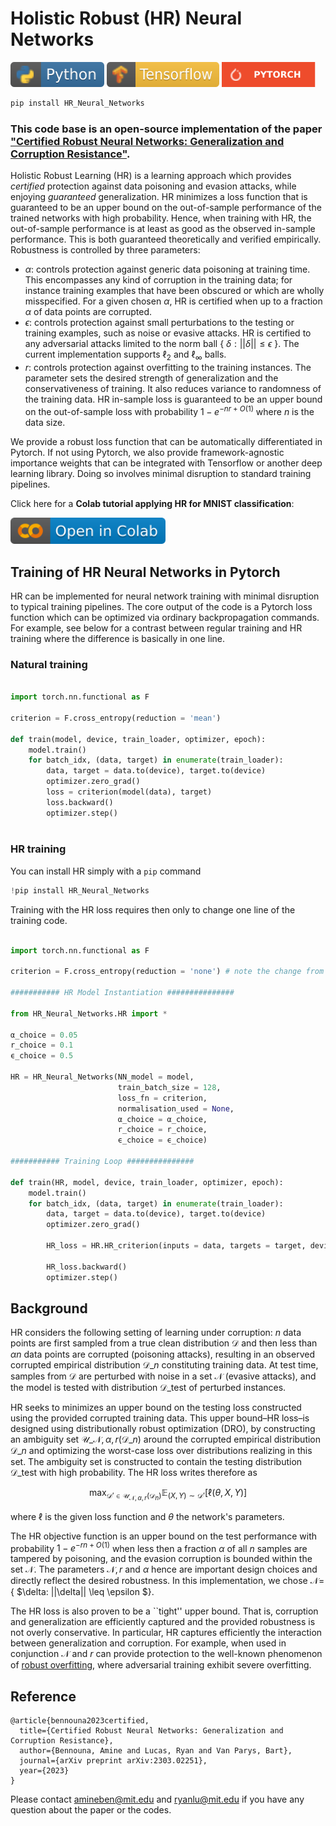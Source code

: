 # Holistic Robust (HR) Neural Networks

<p align="left">
  <img width="150" height="40" src="Misc/python.svg">
   <img width="180" height="40" src="Misc/tf.svg">
    <img width="150" height="40" src="Misc/pt_badge.svg">
</p>

```python
pip install HR_Neural_Networks
```

### This code base is an open-source implementation of the paper ["Certified Robust Neural Networks: Generalization and Corruption Resistance"](https://arxiv.org/pdf/2303.02251.pdf).

Holistic Robust Learning (HR) is a learning approach which provides _certified_ protection against data poisoning and evasion attacks, while enjoying _guaranteed_ generalization. HR minimizes a loss function that is guaranteed to be an upper bound on the out-of-sample performance of the trained networks with high probability. Hence, when training with HR, the out-of-sample performance is at least as good as the observed in-sample performance. This is both guaranteed theoretically and verified empirically.
Robustness is controlled by three parameters: 
* $\alpha$: controls protection against generic data poisoning at training time. This encompasses any kind of corruption in the training data; for instance training examples that have been obscured or which are wholly misspecified. For a given chosen $\alpha$, HR is certified when up to a fraction $\alpha$ of data points are corrupted.
* $\epsilon$: controls protection against small perturbations to the testing or training examples, such as noise or evasive attacks. HR is certified to any adversarial attacks limited to the norm ball { $\delta: ||\delta|| \leq \epsilon$ }. The current implementation supports $\ell_2$ and $\ell_\infty$ balls.
* $r$: controls protection against overfitting to the training instances. The parameter sets the desired strength of generalization and the conservativeness of training. It also reduces variance to randomness of the training data. HR in-sample loss is guaranteed to be an upper bound on the out-of-sample loss with probability $1-e^{-nr +O(1)}$ where $n$ is the data size.

We provide a robust loss function that can be automatically differentiated in Pytorch. If not using Pytorch, we also provide framework-agnostic importance weights that can be integrated with Tensorflow or another deep learning library. Doing so involves minimal disruption to standard training pipelines.

Click here for a **Colab tutorial applying HR for MNIST classification**: 

<p align="left"><a href= "https://colab.research.google.com/drive/1d5BZvCDGWHS_UxFR77YneKGB3mMGR-tY?usp=sharing">
  <img width="247.8" height="42.6" src="Misc/colab.svg"></a>
</p>


## Training of HR Neural Networks in Pytorch

HR can be implemented for neural network training with minimal disruption to typical training pipelines. The core output of the code is a Pytorch loss function which can be optimized via ordinary backpropagation commands. For example, see below for a contrast between regular training and HR training where the difference is basically in one line.
 
### Natural training

```python

import torch.nn.functional as F

criterion = F.cross_entropy(reduction = 'mean')

def train(model, device, train_loader, optimizer, epoch):
    model.train()
    for batch_idx, (data, target) in enumerate(train_loader):
        data, target = data.to(device), target.to(device)
        optimizer.zero_grad()
        loss = criterion(model(data), target)
        loss.backward()
        optimizer.step()
        
 ```

### HR training
You can install HR simply with a `pip` command

```python
!pip install HR_Neural_Networks
```

Training with the HR loss requires then only to change one line of the training code.

```python

import torch.nn.functional as F

criterion = F.cross_entropy(reduction = 'none') # note the change from mean -> none

########### HR Model Instantiation ###############

from HR_Neural_Networks.HR import * 

α_choice = 0.05 
r_choice = 0.1
ϵ_choice = 0.5
       
HR = HR_Neural_Networks(NN_model = model,
                        train_batch_size = 128,
                        loss_fn = criterion,
                        normalisation_used = None,
                        α_choice = α_choice, 
                        r_choice = r_choice,
                        ϵ_choice = ϵ_choice)

########### Training Loop ###############

def train(HR, model, device, train_loader, optimizer, epoch):
    model.train()
    for batch_idx, (data, target) in enumerate(train_loader):
        data, target = data.to(device), target.to(device)
        optimizer.zero_grad()

        HR_loss = HR.HR_criterion(inputs = data, targets = target, device = device)

        HR_loss.backward()
        optimizer.step()
```

## Background

HR considers the following setting of learning under corruption: $n$ data points are first sampled from a true clean distribution $\mathcal{D}$ and then less than $\alpha n$ data points are corrupted (poisoning attacks), resulting in an observed corrupted empirical distribution 
$\mathcal{D}\_n$
constituting training data. At test time, samples from $\mathcal{D}$ are perturbed with noise in a set $\mathcal{N}$ (evasive attacks), and the model is tested with distribution $\mathcal{D}\_{\text{test}}$ of perturbed instances.

HR seeks to minimizes an upper bound on the testing loss constructed using the provided corrupted training data. This upper bound–HR loss–is designed using distributionally robust optimization (DRO), by constructing an ambiguity set $\mathcal{U}\_{\mathcal{N}, \alpha, r}(\mathcal{D}\_n)$ around the corrupted empirical distribution $\mathcal{D}\_n$ and optimizing the worst-case loss over distributions realizing in this set. The ambiguity set is constructed to contain the testing distribution $\mathcal{D}\_{\text{test}}$ with high probability. The HR loss writes therefore as

```math
\begin{equation}
\max_{\mathcal{D}' \in \mathcal{U}_{\mathcal{N}, \alpha, r}(\mathcal{D}_n)} \mathbb{E}_{(X, Y) \sim \mathcal{D}'}[\ell(\theta, X, Y)]
\end{equation}
```
where $\ell$ is the given loss function and $\theta$ the network's parameters.

The HR objective function is an upper bound on the test performance with probability $1-e^{-rn+O(1)}$ when less then a fraction $\alpha$ of all $n$ samples are tampered by poisoning, and the evasion corruption is bounded within the set $\mathcal{N}$.
The parameters $\mathcal{N}, r$ and $\alpha$ hence are important design choices and directly reflect the desired robustness. In this implementation, we chose $\mathcal{N} =$ { $\delta: ||\delta|| \leq \epsilon $}.

The HR loss is also proven to be a ``tight'' upper bound. That is, corruption and generalization are efficiently captured and the provided robustness is not overly conservative. In particular, HR captures efficiently the interaction between generalization and corruption. 
For example, when used in conjunction $\mathcal{N}$ and $r$ can provide protection to the well-known phenomenon of  [robust overfitting](https://arxiv.org/abs/2002.11569), where adversarial training exhibit severe overfitting.

## Reference
```
@article{bennouna2023certified,
  title={Certified Robust Neural Networks: Generalization and Corruption Resistance},
  author={Bennouna, Amine and Lucas, Ryan and Van Parys, Bart},
  journal={arXiv preprint arXiv:2303.02251},
  year={2023}
}
```

Please contact amineben@mit.edu and ryanlu@mit.edu if you have any question about the paper or the codes.

